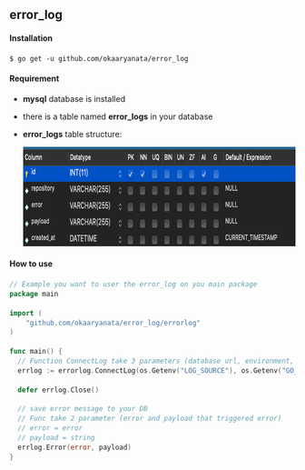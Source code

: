 ## error_log

#### Installation

```
$ go get -u github.com/okaaryanata/error_log
```

#### Requirement

- **mysql** database is installed
- there is a table named **error_logs** in your database
- **error_logs** table structure:

  <img src="images/table structure.png" height="175">

#### How to use

```go
// Example you want to user the error_log on you main package
package main

import (
	"github.com/okaaryanata/error_log/errorlog"
)

func main() {
  // Function ConnectLog take 3 parameters (database url, environment, repo-name)
  errlog := errorlog.ConnectLog(os.Getenv("LOG_SOURCE"), os.Getenv("GO_ENV"), "master-data-store")

  defer errlog.Close()

  // save error message to your DB
  // Func take 2 parameter (error and payload that triggered error)
  // error = error
  // payload = string
  errlog.Error(error, payload)
}
```
